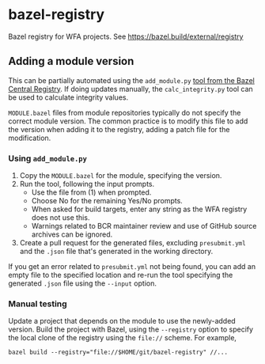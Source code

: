 # bazel-registry

Bazel registry for WFA projects. See https://bazel.build/external/registry

## Adding a module version

This can be partially automated using the `add_module.py`
[tool from the Bazel Central Registry](https://github.com/bazelbuild/bazel-central-registry/tree/main/tools).
If doing updates manually, the `calc_integrity.py` tool can be used to calculate
integrity values.

`MODULE.bazel` files from module repositories typically do not specify the
correct module version. The common practice is to modify this file to add the
version when adding it to the registry, adding a patch file for the
modification.

### Using `add_module.py`

1.  Copy the `MODULE.bazel` for the module, specifying the version.
2.  Run the tool, following the input prompts.
    *   Use the file from (1) when prompted.
    *   Choose No for the remaining Yes/No prompts.
    *   When asked for build targets, enter any string as the WFA registry does
        not use this.
    *   Warnings related to BCR maintainer review and use of GitHub source
        archives can be ignored.
3.  Create a pull request for the generated files, excluding `presubmit.yml` and
    the `.json` file that's generated in the working directory.

If you get an error related to `presubmit.yml` not being found, you can add an
empty file to the specified location and re-run the tool specifying the
generated `.json` file using the `--input` option.

### Manual testing

Update a project that depends on the module to use the newly-added version.
Build the project with Bazel, using the `--registry` option to specify the local
clone of the registry using the `file://` scheme. For example,

```shell
bazel build --registry="file://$HOME/git/bazel-registry" //...
```
